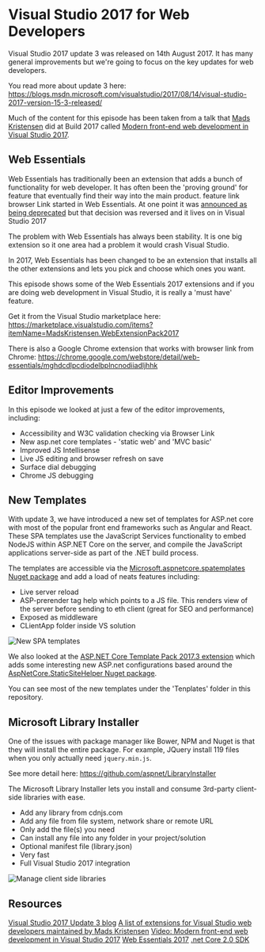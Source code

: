 # Visual Studio 2017 for Web Developers
Visual Studio 2017 update 3 was released on 14th August 2017. It has many general improvements but we're going to focus on the key updates for web developers. 

You read more about update 3 here: https://blogs.msdn.microsoft.com/visualstudio/2017/08/14/visual-studio-2017-version-15-3-released/

Much of the content for this episode has been taken from a talk that [Mads Kristensen](https://madskristensen.net/) did at Build 2017 called [Modern front-end web development in Visual Studio 2017](https://channel9.msdn.com/events/Build/2017/B8073?term=Modern%20front-end%20web%20development%20in%20Visual%20Studio%202017).

## Web Essentials
Web Essentials has traditionally been an extension that adds a bunch of functionality for web developer. It has often been the 'proving ground' for feature that eventually find their way into the main product. feature link browser Link started in Web Essentials. At one point it was [announced as being deprecated](https://madskristensen.net/post/long-live-web-essentials) but that decision was reversed and it lives on in Visual Studio 2017

The problem with Web Essentials has always been stability. It is one big extension so it one area had a problem it would crash Visual Studio.

In 2017, Web Essentials has been changed to be an extension that installs all the other extensions and lets you pick and choose which ones you want.

This episode shows some of the Web Essentials 2017 extensions and if you are doing web development in Visual Studio, it is really a 'must have' feature.

Get it from the Visual Studio marketplace here: https://marketplace.visualstudio.com/items?itemName=MadsKristensen.WebExtensionPack2017 

There is also a Google Chrome extension that works with browser link from Chrome: https://chrome.google.com/webstore/detail/web-essentials/mghdcdlpcdiodelbplncnodiiadljhhk

## Editor Improvements
In this episode we looked at just a few of the editor improvements, including:
* Accessibility and W3C validation checking via Browser Link
* New asp.net core templates - 'static web' and 'MVC basic'
* Improved JS Intellisense
* Live JS editing and browser refresh on save
* Surface dial debugging
* Chrome JS debugging

## New Templates
With update 3, we have introduced a new set of templates for ASP.net core with most of the popular front end frameworks such as Angular and React. These SPA templates use the JavaScript Services functionality to embed NodeJS within ASP.NET Core on the server, and compile the JavaScript applications server-side as part of the .NET build process.

The templates are accessible via the [Microsoft.aspnetcore.spatemplates Nuget package](https://www.nuget.org/packages/Microsoft.AspNetCore.SpaTemplates/1.0.0) and add a load of neats features including:
* Live server reload
* ASP-prerender tag help which points to a JS file. This renders view of the server before sending to eth client (great for SEO and performance)
* Exposed as middleware
* CLientApp folder inside VS solution

![New SPA templates](https://msdnshared.blob.core.windows.net/media/2017/08/2-NewTemplates.png)

We also looked at the [ASP.NET Core Template Pack 2017.3 extension](https://marketplace.visualstudio.com/items?itemName=MadsKristensen.ASPNETCoreTemplatePack20173) which adds some interesting new ASP.net configurations based around the [AspNetCore.StaticSiteHelper Nuget package](https://www.nuget.org/packages/AspNetCore.StaticSiteHelper). 

You can see most of the new templates under the 'Tenplates' folder in this repository.

## Microsoft Library Installer
One of the issues with package manager like Bower, NPM and Nuget is that they will install the entire package. For example, JQuery install 119 files when you only actually need `jquery.min.js`.

See more detail here: https://github.com/aspnet/LibraryInstaller 

The Microsoft Library Installer lets you install and consume 3rd-party client-side libraries with ease. 
* Add any library from cdnjs.com
* Add any file from file system, network share or remote URL
* Only add the file(s) you need
* Can install any file into any folder in your project/solution
* Optional manifest file (library.json)
* Very fast
* Full Visual Studio 2017 integration

![Manage client side libraries](https://raw.githubusercontent.com/aspnet/LibraryInstaller/master/art/context-menu-project.png)

## Resources
[Visual Studio 2017 Update 3 blog](https://blogs.msdn.microsoft.com/visualstudio/2017/08/14/visual-studio-2017-version-15-3-released/)
[A list of extensions for Visual Studio web developers maintained by Mads Kristensen](http://tinyurl.com/extensionlist)
[Video: Modern front-end web development in Visual Studio 2017](https://channel9.msdn.com/events/Build/2017/B8073?term=Modern%20front-end%20web%20development%20in%20Visual%20Studio%202017)
[Web Essentials 2017](https://marketplace.visualstudio.com/items?itemName=MadsKristensen.WebExtensionPack2017)
[.net Core 2.0 SDK](https://www.microsoft.com/net/core#windowscmd)